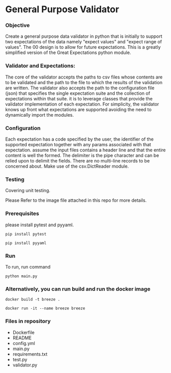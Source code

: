 #  General Purpose Validator


### Objective
 Create a general purpose data validator in python that is initially to support two expectations of the data namely "expect values" and "expect range of values". The 00 design is to allow for future expectations. This is a greatly simplified version of the Great Expectations python module.

### Validator and Expectations: 
The core of the validator accepts the paths to csv files whose contents are to be validated and the path to the file to which the results of the validation are written. The validator also accepts the path to the configuration file (json) that specifies the single expectation suite and the collection of expectations within that suite. it is to leverage classes that provide the validator
implementation of each expectation. For simplicity, the validator knows up front what expectations are supported avoiding the need to dynamically import the modules.

### Configuration 
Each expectation has a code specified by the user, the identifier of the supported expectation together with any params associated with that expectation.
assume the input files contains a header line and that the entire content is well
the
formed. The delimiter is the pipe character and can be relied upon to delimit the fields. There are no multi-line records to be concerned about.
Make use of the
csv.DictReader module.

### Testing  
Covering unit testing.




Please Refer to the image file attached in this repo for more details.

### Prerequisites
please install pytest and pyyaml.

```pip install pytest ```

```pip install pyyaml ```

### Run 
To run, run command

```python main.py```


### Alternatively, you can run build and run the docker image

```docker build -t breeze .```

```docker run -it --name breeze breeze```


### Files in repository
 - Dockerfile
 - README
 - config.yml
 - main.py
 - requirements.txt
 - test.py
 - validator.py
